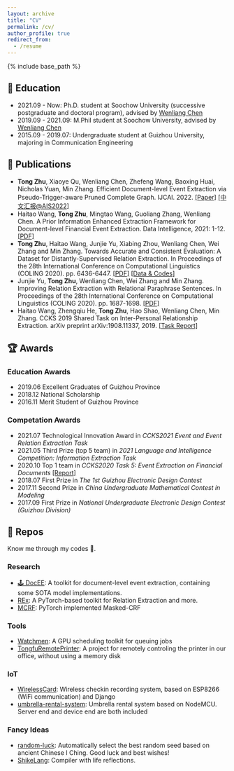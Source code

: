 ```yaml
---
layout: archive
title: "CV"
permalink: /cv/
author_profile: true
redirect_from:
  - /resume
---
```


{% include base_path %}

## 🏫 Education

- 2021.09 - Now: Ph.D. student at Soochow University (successive postgraduate and doctoral program), advised by [Wenliang Chen](https://sites.google.com/site/chenwenliang/)
- 2019.09 - 2021.09: M.Phil student at Soochow University, advised by [Wenliang Chen](https://sites.google.com/site/chenwenliang/)
- 2015.09 - 2019.07: Undergraduate student at Guizhou University, majoring in Communication Engineering

## 📃 Publications

- **Tong Zhu**, Xiaoye Qu, Wenliang Chen, Zhefeng Wang, Baoxing Huai, Nicholas Yuan, Min Zhang. Efficient Document-level Event Extraction via Pseudo-Trigger-aware Pruned Complete Graph. IJCAI. 2022. [[Paper]](https://www.ijcai.org/proceedings/2022/632) [[中文汇报@AIS2022]](/files/talks/84-朱桐-AIS2022-PTPCG.pdf)
- Haitao Wang, **Tong Zhu**, Mingtao Wang, Guoliang Zhang, Wenliang Chen. A Prior Information Enhanced Extraction Framework for Document-level Financial Event Extraction. Data Intelligence, 2021: 1-12. [[PDF]](https://direct.mit.edu/dint/article-pdf/doi/10.1162/dint_a_00103/1922608/dint_a_00103.pdf)
- **Tong Zhu**, Haitao Wang, Junjie Yu, Xiabing Zhou, Wenliang Chen, Wei Zhang and Min Zhang. Towards Accurate and Consistent Evaluation: A Dataset for Distantly-Supervised Relation Extraction. In Proceedings of the 28th International Conference on Computational Linguistics (COLING 2020). pp. 6436-6447. [[PDF]](https://arxiv.org/pdf/2010.16275.pdf) [[Data & Codes]](https://github.com/Spico197/NYT-H)
- Junjie Yu, **Tong Zhu**, Wenliang Chen, Wei Zhang and Min Zhang. Improving Relation Extraction with Relational Paraphrase Sentences. In Proceedings of the 28th International Conference on Computational Linguistics (COLING 2020). pp. 1687-1698. [[PDF]](https://www.aclweb.org/anthology/2020.coling-main.148.pdf)
- Haitao Wang, Zhengqiu He, **Tong Zhu**, Hao Shao, Wenliang Chen, Min Zhang. CCKS 2019 Shared Task on Inter-Personal Relationship Extraction. arXiv preprint arXiv:1908.11337, 2019. [[Task Report]](https://arxiv.org/pdf/1908.11337.pdf)

## 🏆 Awards

### Education Awards

- 2019.06 Excellent Graduates of Guizhou Province
- 2018.12 National Scholarship
- 2016.11 Merit Student of Guizhou Province

### Competation Awards

- 2021.07 Technological Innovation Award in *CCKS2021 Event and Event Relation Extraction Task*
- 2021.05 Third Prize (top 5 team) in *2021 Language and Intelligence Competition: Information Extraction Task*
- 2020.10 Top 1 team in *CCKS2020 Task 5: Event Extraction on Financial Documents* [[Report]](/files/ccks2020_eval_paper_5_2_1.pdf)
- 2018.07 First Prize in *The 1st Guizhou Electronic Design Contest*
- 2017.11 Second Prize in *China Undergraduate Mathematical Contest in Modeling*
- 2017.09 First Prize in *National Undergraduate Electronic Design Contest (Guizhou Division)*

## 💾 Repos

Know me through my codes 👀.

### Research

- [🕹️ DocEE](https://github.com/Spico197/DocEE): A toolkit for document-level event extraction, containing some SOTA model implementations.
- [REx](https://github.com/Spico197/REx): A PyTorch-based toolkit for Relation Extraction and more.
- [MCRF](https://github.com/Spico197/MCRF): PyTorch implemented Masked-CRF

### Tools

- [Watchmen](https://github.com/Spico197/watchmen): A GPU scheduling toolkit for queuing jobs
- [TongfuRemotePrinter](https://github.com/Spico197/TongfuRemotePrinter): A project for remotely controling the printer in our office, without using a memory disk

### IoT

- [WirelessCard](https://github.com/Spico197/WirelessCard): Wireless checkin recording system, based on ESP8266 (WiFi communication) and Django
- [umbrella-rental-system](https://github.com/Spico197/umbrella-rental-system): Umbrella rental system based on NodeMCU. Server end and device end are both included

### Fancy Ideas

- [random-luck](https://github.com/Spico197/random-luck): Automatically select the best random seed based on ancient Chinese I Ching. Good luck and best wishes!
- [ShikeLang](https://github.com/Spico197/ShikeLang): Compiler with life reflections.
